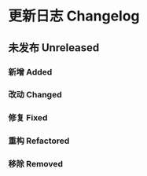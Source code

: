 # 更新日志 Changelog

## 未发布 Unreleased

### 新增 Added

### 改动 Changed

### 修复 Fixed

### 重构 Refactored

### 移除 Removed

